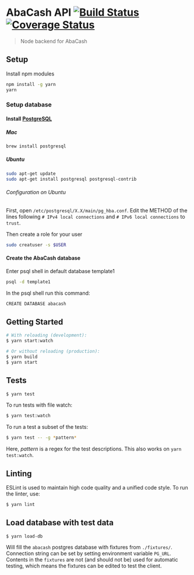 # AbaCash API [![Build Status](https://ci.abakus.no/api/badges/abakusbackup/abacash-api/status.svg)](https://ci.abakus.no/abakusbackup/abacash-api) [![Coverage Status](https://coveralls.io/repos/github/abakusbackup/abacash-api/badge.svg?branch=master)](https://coveralls.io/github/abakusbackup/abacash-api?branch=master)

> Node backend for AbaCash

## Setup
Install npm modules
```bash
npm install -g yarn
yarn
```

### Setup database
#### Install [PostgreSQL](https://www.postgresql.org/)
##### Mac
```bash
brew install postgresql
```

##### Ubuntu
```bash
sudo apt-get update
sudo apt-get install postgresql postgresql-contrib
```

###### Configuration on Ubuntu
First, open `/etc/postgresql/X.X/main/pg_hba.conf`.
Edit the METHOD of the lines following `# IPv4 local connections` and `# IPv6 local connections` to `trust`.

Then create a role for your user
```bash
sudo creatuser -s $USER
```

#### Create the AbaCash database
Enter psql shell in default database template1
```bash
psql -d template1
```
In the psql shell run this command:
```bash
CREATE DATABASE abacash
```

## Getting Started
```bash
# With reloading (development):
$ yarn start:watch

# Or without reloading (production):
$ yarn build
$ yarn start
```

## Tests
```bash
$ yarn test
```

To run tests with file watch:
```bash
$ yarn test:watch
```

To run a test a subset of the tests:
```bash
$ yarn test -- -g *pattern*
```
Here, *pattern* is a regex for the test descriptions. This also works on `yarn test:watch`.

## Linting
ESLint is used to maintain high code quality and a unified code style.
To run the linter, use:

```bash
$ yarn lint
```

## Load database with test data
```
$ yarn load-db
```
Will fill the `abacash` postgres database with fixtures from `./fixtures/`. Connection string can be set by setting environment variable `PG_URL`. Contents in the `fixtures` are not (and should not be) used for automatic testing, which means the fixtures can be edited to test the client.
